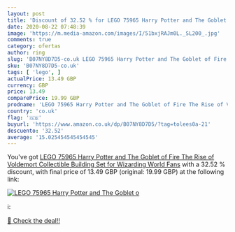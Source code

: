 ```yaml
---
layout: post
title: 'Discount of 32.52 % for LEGO 75965 Harry Potter and The Goblet o'
date: 2020-08-22 07:48:39
image: 'https://m.media-amazon.com/images/I/51bxjRAJm0L._SL200_.jpg'
comments: true
category: ofertas
author: ring
slug: 'B07NY8D7D5-co.uk LEGO 75965 Harry Potter and The Goblet of Fire The Rise...'
sku: 'B07NY8D7D5-co.uk'
tags: [ 'lego', ]
actualPrice: 13.49 GBP
currency: GBP
price: 13.49
comparePrice: 19.99 GBP
prodname: 'LEGO 75965 Harry Potter and The Goblet of Fire The Rise of Voldemort Collectible Building Set for Wizarding World Fans'
country: 'co.uk'
flag: '🇬🇧'
buyurl: 'https://www.amazon.co.uk/dp/B07NY8D7D5/?tag=tolees0a-21'
descuento: '32.52'
average: '15.025454545454545'
---
```


You've got [LEGO 75965 Harry Potter and The Goblet of Fire The Rise of Voldemort Collectible Building Set for Wizarding World Fans](https://www.amazon.co.uk/dp/B07NY8D7D5/?tag=tolees0a-21) with a  32.52 % discount, with final price of 13.49 GBP (original: 19.99 GBP) at the following link:

[![LEGO 75965 Harry Potter and The Goblet o](https://m.media-amazon.com/images/I/51bxjRAJm0L._SL200_.jpg)](https://www.amazon.co.uk/dp/B07NY8D7D5/?tag=tolees0a-21)

ℹ️:


[🛒 Check the deal!!](https://www.amazon.co.uk/dp/B07NY8D7D5/?tag=tolees0a-21)
